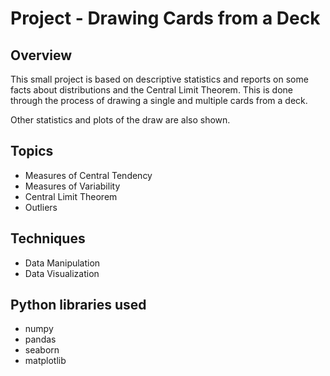 # Project - Drawing Cards from a Deck

## Overview
This small project is based on descriptive statistics and reports on some facts about distributions
and the Central Limit Theorem. This is done through the process of drawing a single and multiple cards
from a deck. 

Other statistics and plots of the draw are also shown.

## Topics
* Measures of Central Tendency
* Measures of Variability
* Central Limit Theorem
* Outliers

## Techniques
* Data Manipulation
* Data Visualization
 
## Python libraries used
* numpy
* pandas
* seaborn
* matplotlib
